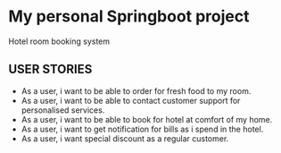 # My personal Springboot project

  Hotel room booking system



  ## USER STORIES
- As a user, i want to be able to order for fresh food to my room.
-  As a user, i want to be able to contact customer support for personalised services.
- As a user, i want to be able to book for hotel at comfort of my home.
- As a user, i want to get notification for bills as i spend in the hotel.
- As a user, i want special discount as a regular customer.

